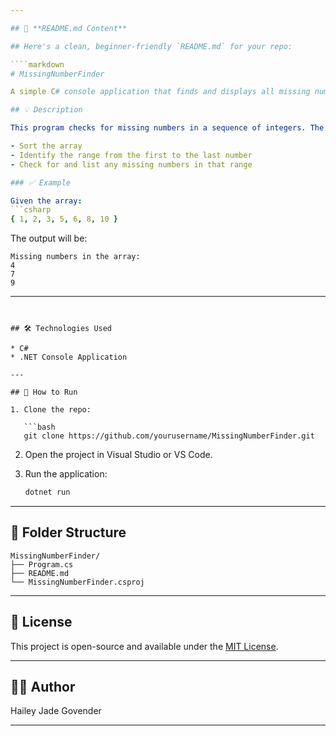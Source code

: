 ```yaml
---

## 📄 **README.md Content**

## Here's a clean, beginner-friendly `README.md` for your repo:

````markdown
# MissingNumberFinder

A simple C# console application that finds and displays all missing numbers in a given integer array.

## 💡 Description

This program checks for missing numbers in a sequence of integers. The input array can be unsorted, and the program will:

- Sort the array
- Identify the range from the first to the last number
- Check for and list any missing numbers in that range

### ✅ Example

Given the array:  
```csharp
{ 1, 2, 3, 5, 6, 8, 10 }
````

The output will be:

```
Missing numbers in the array:
4
7
9
```

---
```


## 🛠️ Technologies Used

* C#
* .NET Console Application

---

## 🚀 How to Run

1. Clone the repo:

   ```bash
   git clone https://github.com/yourusername/MissingNumberFinder.git
   ```

2. Open the project in Visual Studio or VS Code.

3. Run the application:

   ```bash
   dotnet run
   ```

---

## 📂 Folder Structure

```
MissingNumberFinder/
├── Program.cs
├── README.md
└── MissingNumberFinder.csproj
```

---

## 📄 License

This project is open-source and available under the [MIT License](LICENSE).

---

## 👩‍💻 Author

Hailey Jade Govender

---
